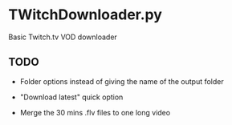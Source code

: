 TWitchDownloader.py
===================

Basic Twitch.tv VOD downloader

TODO
----

- Folder options instead of giving the name of the output folder

- "Download latest" quick option

- Merge the 30 mins .flv files to one long video

